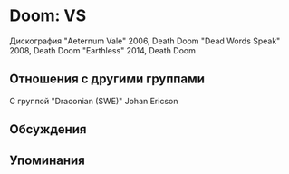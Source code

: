 # Doom: VS

Дискография
"Aeternum Vale" 2006, Death Doom
"Dead Words Speak" 2008, Death Doom
"Earthless" 2014, Death Doom

## Отношения с другими группами

C группой "Draconian (SWE)" Johan Ericson

## Обсуждения


## Упоминания


